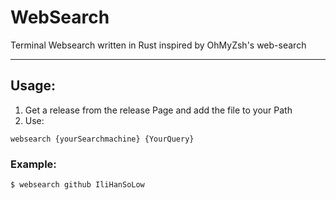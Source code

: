 # WebSearch

Terminal Websearch written in Rust inspired by OhMyZsh's web-search

---

## Usage:
1. Get a release from the release Page and add the file to your Path
2. Use: <br>
```
websearch {yourSearchmachine} {YourQuery}
```
### Example:
```
$ websearch github IliHanSoLow
```
